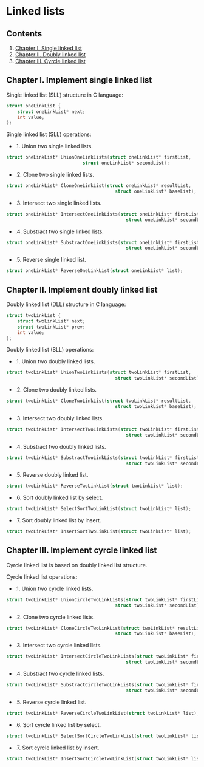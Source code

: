 # Linked lists

## Contents  

1. [Chapter I. Single linked list](#chapter-i.-implement-single-linked-list)
2. [Chapter II. Doubly linked list](#chapter-ii-implement-doubly-linked-list)
3. [Chapter III. Cyrcle linked list](#chapter-iii-implement-cyrcle-linked-list)

## Chapter I. Implement single linked list

Single linked list (SLL) structure in C language:
```c
struct oneLinkList {
	struct oneLinkList* next;
	int value;
};
```

Single linked list (SLL) operations:
- .1. Union two single linked lists.
```c
struct oneLinkList* UnionOneLinkLists(struct oneLinkList* firstList,
							struct oneLinkList* secondList);
```
- .2. Clone two single linked lists.
```c
struct oneLinkList* CloneOneLinkList(struct oneLinkList* resultList,
										struct oneLinkList* baseList);
```
- .3. Intersect two single linked lists.
```c
struct oneLinkList* IntersectOneLinkLists(struct oneLinkList* firstList,
											struct oneLinkList* secondList);
```
- .4. Substract two single linked lists.
```c
struct oneLinkList* SubstractOneLinkLists(struct oneLinkList* firstList,
											struct oneLinkList* secondList);
```
- .5. Reverse single linked list.
```c
struct oneLinkList* ReverseOneLinkList(struct oneLinkList* list);
```

## Chapter II. Implement doubly linked list

Doubly linked list (DLL) structure in C language:
```c
struct twoLinkList {
	struct twoLinkList* next;
	struct twoLinkList* prev;
	int value;
};
```

Doubly linked list (SLL) operations:
- .1. Union two doubly linked lists.
```c
struct twoLinkList* UnionTwoLinkLists(struct twoLinkList* firstList,
										struct twoLinkList* secondList);
```
- .2. Clone two doubly linked lists.
```c
struct twoLinkList* CloneTwoLinkList(struct twoLinkList* resultList,
										struct twoLinkList* baseList);
```
- .3. Intersect two doubly linked lists.
```c
struct twoLinkList* IntersectTwoLinkLists(struct twoLinkList* firstList,
											struct twoLinkList* secondList);
```
- .4. Substract two doubly linked lists.
```c
struct twoLinkList* SubstractTwoLinkLists(struct twoLinkList* firstList,
											struct twoLinkList* secondList);
```
- .5. Reverse doubly linked list.
```c
struct twoLinkList* ReverseTwoLinkList(struct twoLinkList* list);
```
- .6. Sort doubly linked list by select.
```c
struct twoLinkList* SelectSortTwoLinkList(struct twoLinkList* list);
```
- .7. Sort doubly linked list by insert.
```c
struct twoLinkList* InsertSortTwoLinkList(struct twoLinkList* list);
```

## Chapter III. Implement cyrcle linked list

Cyrcle linked list is based on doubly linked list structure.

Cyrcle linked list operations:
- .1. Union two cyrcle linked lists.
```c
struct twoLinkList* UnionCircleTwoLinkLists(struct twoLinkList* firstList,
										struct twoLinkList* secondList);
```
- .2. Clone two cyrcle linked lists.
```c
struct twoLinkList* CloneCircleTwoLinkList(struct twoLinkList* resultList,
										struct twoLinkList* baseList);
```
- .3. Intersect two cyrcle linked lists.
```c
struct twoLinkList* IntersectCircleTwoLinkLists(struct twoLinkList* firstList,
											struct twoLinkList* secondList);
```
- .4. Substract two cyrcle linked lists.
```c
struct twoLinkList* SubstractCircleTwoLinkLists(struct twoLinkList* firstList,
											struct twoLinkList* secondList);
```
- .5. Reverse cyrcle linked list.
```c
struct twoLinkList* ReverseCircleTwoLinkList(struct twoLinkList* list);
```
- .6. Sort cyrcle linked list by select.
```c
struct twoLinkList* SelectSortCircleTwoLinkList(struct twoLinkList* list);
```
- .7. Sort cyrcle linked list by insert.
```c
struct twoLinkList* InsertSortCircleTwoLinkList(struct twoLinkList* list);
```

